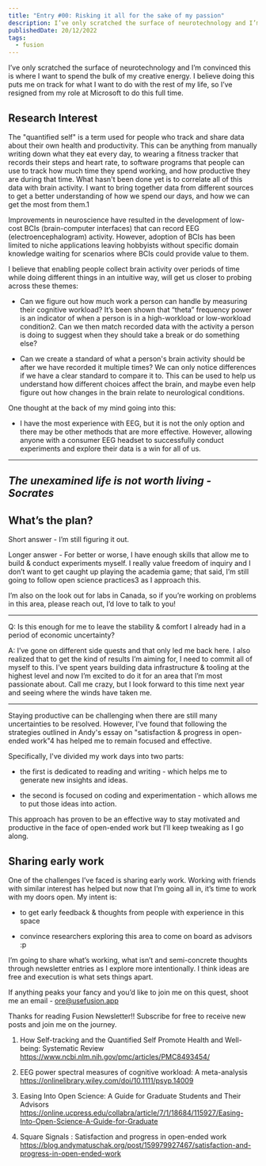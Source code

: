 ```yaml
---
title: "Entry #00: Risking it all for the sake of my passion"
description: I’ve only scratched the surface of neurotechnology and I’m convinced this is where I want to spend the bulk of my creative energy.
publishedDate: 20/12/2022
tags:
  - fusion
---
```


I’ve only scratched the surface of neurotechnology and I’m convinced this is where I want to spend the bulk of my creative energy. I believe doing this puts me on track for what I want to do with the rest of my life, so I’ve resigned from my role at Microsoft to do this full time.

## Research Interest

The "quantified self" is a term used for people who track and share data about their own health and productivity. This can be anything from manually writing down what they eat every day, to wearing a fitness tracker that records their steps and heart rate, to software programs that people can use to track how much time they spend working, and how productive they are during that time. What hasn't been done yet is to correlate all of this data with brain activity. I want to bring together data from different sources to get a better understanding of how we spend our days, and how we can get the most from them.1

Improvements in neuroscience have resulted in the development of low-cost BCIs (brain-computer interfaces) that can record EEG (electroencephalogram) activity. However, adoption of BCIs has been limited to niche applications leaving hobbyists without specific domain knowledge waiting for scenarios where BCIs could provide value to them.

I believe that enabling people collect brain activity over periods of time while doing different things in an intuitive way, will get us closer to probing across these themes:

- Can we figure out how much work a person can handle by measuring their cognitive workload? It’s been shown that “theta” frequency power is an indicator of when a person is in a high-workload or low-workload condition2. Can we then match recorded data with the activity a person is doing to suggest when they should take a break or do something else?

- Can we create a standard of what a person's brain activity should be after we have recorded it multiple times? We can only notice differences if we have a clear standard to compare it to. This can be used to help us understand how different choices affect the brain, and maybe even help figure out how changes in the brain relate to neurological conditions.

One thought at the back of my mind going into this:

- I have the most experience with EEG, but it is not the only option and there may be other methods that are more effective. However, allowing anyone with a consumer EEG headset to successfully conduct experiments and explore their data is a win for all of us.

---

## _The unexamined life is not worth living - Socrates_

## What’s the plan?

Short answer - I’m still figuring it out.

Longer answer - For better or worse, I have enough skills that allow me to build & conduct experiments myself. I really value freedom of inquiry and I don’t want to get caught up playing the academia game; that said, I’m still going to follow open science practices3 as I approach this.

I’m also on the look out for labs in Canada, so if you’re working on problems in this area, please reach out, I’d love to talk to you!

---

Q: Is this enough for me to leave the stability & comfort I already had in a period of economic uncertainty?

A: I’ve gone on different side quests and that only led me back here. I also realized that to get the kind of results I’m aiming for, I need to commit all of myself to this. I’ve spent years building data infrastructure & tooling at the highest level and now I’m excited to do it for an area that I’m most passionate about. Call me crazy, but I look forward to this time next year and seeing where the winds have taken me.

---

Staying productive can be challenging when there are still many uncertainties to be resolved. However, I've found that following the strategies outlined in Andy's essay on "satisfaction & progress in open-ended work"4 has helped me to remain focused and effective.

Specifically, I've divided my work days into two parts:

- the first is dedicated to reading and writing - which helps me to generate new insights and ideas.

- the second is focused on coding and experimentation - which allows me to put those ideas into action.

This approach has proven to be an effective way to stay motivated and productive in the face of open-ended work but I’ll keep tweaking as I go along.

## Sharing early work

One of the challenges I’ve faced is sharing early work. Working with friends with similar interest has helped but now that I’m going all in, it’s time to work with my doors open. My intent is:

- to get early feedback & thoughts from people with experience in this space

- convince researchers exploring this area to come on board as advisors :p

I’m going to share what’s working, what isn’t and semi-concrete thoughts through newsletter entries as I explore more intentionally. I think ideas are free and execution is what sets things apart.

If anything peaks your fancy and you’d like to join me on this quest, shoot me an email - ore@usefusion.app

Thanks for reading Fusion Newsletter!! Subscribe for free to receive new posts and join me on the journey.

1. How Self-tracking and the Quantified Self Promote Health and Well-being: Systematic Review https://www.ncbi.nlm.nih.gov/pmc/articles/PMC8493454/

1. EEG power spectral measures of cognitive workload: A meta-analysis https://onlinelibrary.wiley.com/doi/10.1111/psyp.14009

1. Easing Into Open Science: A Guide for Graduate Students and Their Advisors https://online.ucpress.edu/collabra/article/7/1/18684/115927/Easing-Into-Open-Science-A-Guide-for-Graduate

1. Square Signals : Satisfaction and progress in open-ended work https://blog.andymatuschak.org/post/159979927467/satisfaction-and-progress-in-open-ended-work
